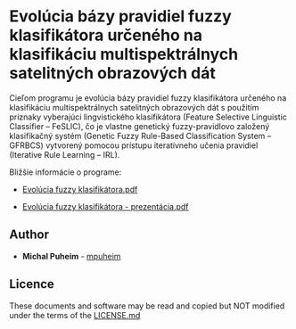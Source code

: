 # Evolúcia bázy pravidiel fuzzy klasifikátora určeného na klasifikáciu multispektrálnych satelitných obrazových dát

Cieľom programu je evolúcia bázy pravidiel fuzzy klasifikátora určeného na klasifikáciu multispektrálnych satelitných obrazových dát s použitím príznaky vyberajúci lingvistického klasifikátora (Feature Selective Linguistic Classifier – FeSLIC), čo je vlastne genetický fuzzy-pravidlovo založený klasifikačný systém (Genetic Fuzzy Rule-Based Classification System – GFRBCS) vytvorený pomocou prístupu iteratívneho učenia pravidiel (Iterative Rule Learning – IRL).

Bližšie informácie o programe:

- [Evolúcia fuzzy klasifikátora.pdf](Evol%C3%BAcia%20fuzzy%20klasifik%C3%A1tora.pdf)

- [Evolúcia fuzzy klasifikátora - prezentácia.pdf](Evol%C3%BAcia%20fuzzy%20klasifik%C3%A1tora%20-%20prezent%C3%A1cia.pdf)

## Author

* **Michal Puheim** - [mpuheim](https://github.com/mpuheim)


## Licence

These documents and software may be read and copied but NOT modified under the terms of the [LICENSE.md](LICENSE.md)
